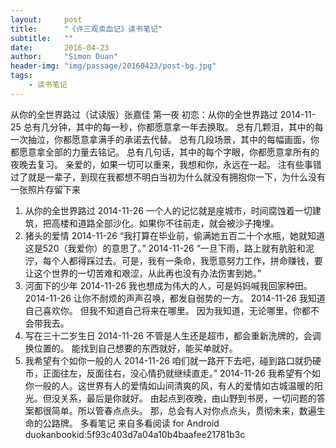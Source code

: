 ```yaml
---
layout:     post
title:      "《许三观卖血记》读书笔记"
subtitle:   ""
date:       2016-04-23
author:     "Simon Duan"
header-img: "img/passage/20160423/post-bg.jpg"
tags:
    - 读书笔记
---
```


从你的全世界路过（试读版）张嘉佳
第一夜 初恋：从你的全世界路过
2014-11-25
总有几分钟，其中的每一秒，你都愿意拿一年去换取。
总有几颗泪，其中的每一次抽泣，你都愿意拿满手的承诺去代替。
总有几段场景，其中的每幅画面，你都愿意拿全部的力量去铭记。
总有几句话，其中的每个字眼，你都愿意拿所有的夜晚去复习。
亲爱的，如果一切可以重来，我想和你，永远在一起。
注有些事错过了就是一辈子，到现在我都想不明白当初为什么就没有拥抱你一下，为什么没有一张照片存留下来
1. 从你的全世界路过
2014-11-26
一个人的记忆就是座城市，时间腐蚀着一切建筑，把高楼和道路全部沙化。如果你不往前走，就会被沙子掩埋。
2. 猪头的爱情
2014-11-26
“我打算在毕业前，偷满她五百二十个水瓶，她就知道这是520（我爱你）的意思了。”
2014-11-26
“一旦下雨，路上就有肮脏和泥泞，每个人都得踩过去。可是，我有一条命，我愿意努力工作，拼命赚钱，要让这个世界的一切苦难和艰涩，从此再也没有办法伤害到她。”
5. 河面下的少年
2014-11-26
我也想成为伟大的人，可是妈妈喊我回家种田。
2014-11-26
让你不耐烦的声声召唤，都发自弱势的一方。
2014-11-26
我知道自己喜欢你。
但我不知道自己将来在哪里。
因为我知道，无论哪里，你都不会带我去。
6. 写在三十二岁生日
2014-11-26
不管是人生还是超市，都会重新洗牌的，会调换位置的。
能找到自己想要的东西就好，能买单就好。
1. 我希望有个如你一般的人
2014-11-26
咱们就一路开下去吧，碰到路口就扔硬币，正面往左，反面往右，没心情扔就继续直走。”
2014-11-26
我希望有个如你一般的人。这世界有人的爱情如山间清爽的风，有人的爱情如古城温暖的阳光。但没关系，最后是你就好。
由起点到夜晚，由山野到书房，一切问题的答案都很简单。所以管春点点头。
那，总会有人对你点点头，贯彻未来，数遍生命的公路牌。
多看笔记 来自多看阅读 for Android
duokanbookid:5f93c403d7a04a10b4baafee21781b3c
